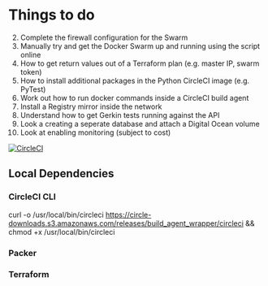 # Things to do

2.  Complete the firewall configuration for the Swarm 
3.  Manually try and get the Docker Swarm up and running using the script online
4.  How to get return values out of a Terraform plan (e.g. master IP, swarm token)
5.  How to install additional packages in the Python CircleCI image (e.g. PyTest)
6.  Work out how to run docker commands inside a CircleCI build agent
7.  Install a Registry mirror inside the network 
8.  Understand how to get Gerkin tests running against the API 
10. Look a creating a seperate database and attach a Digital Ocean volume 
11. Look at enabling monitoring (subject to cost)

[![CircleCI](https://circleci.com/gh/delineateio/delineateio.api/tree/master.svg?style=svg)](https://circleci.com/gh/delineateio/delineateio.api/tree/master)


## Local Dependencies

### CircleCI CLI

curl -o /usr/local/bin/circleci https://circle-downloads.s3.amazonaws.com/releases/build_agent_wrapper/circleci && chmod +x /usr/local/bin/circleci

### Packer


### Terraform 


